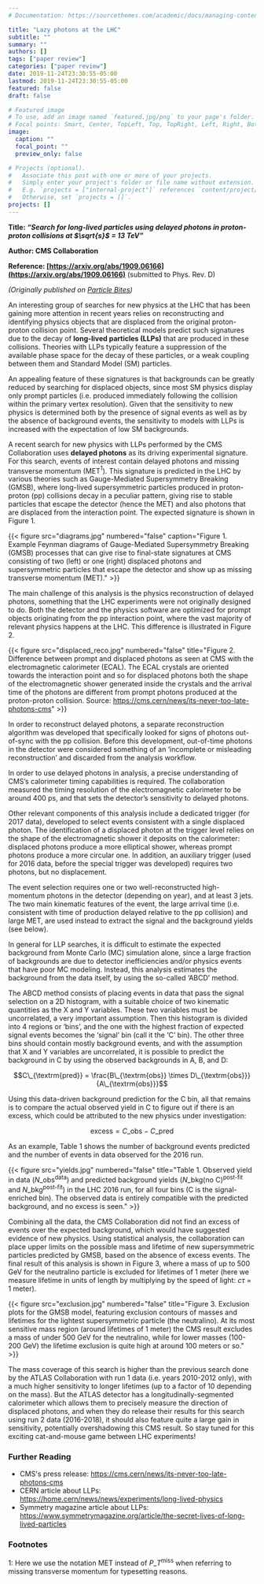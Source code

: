 ```yaml
---
# Documentation: https://sourcethemes.com/academic/docs/managing-content/

title: "Lazy photons at the LHC"
subtitle: ""
summary: ""
authors: []
tags: ["paper review"]
categories: ["paper review"]
date: 2019-11-24T23:30:55-05:00
lastmod: 2019-11-24T23:30:55-05:00
featured: false
draft: false

# Featured image
# To use, add an image named `featured.jpg/png` to your page's folder.
# Focal points: Smart, Center, TopLeft, Top, TopRight, Left, Right, BottomLeft, Bottom, BottomRight.
image:
  caption: ""
  focal_point: ""
  preview_only: false

# Projects (optional).
#   Associate this post with one or more of your projects.
#   Simply enter your project's folder or file name without extension.
#   E.g. `projects = ["internal-project"]` references `content/project/deep-learning/index.md`.
#   Otherwise, set `projects = []`.
projects: []
---
```



**Title: _“Search for long-lived particles using delayed photons in proton-proton collisions at $\sqrt{s}$ = 13 TeV”_**

**Author: CMS Collaboration**

**Reference: [https://arxiv.org/abs/1909.06166](https://arxiv.org/abs/1909.06166)** (submitted to Phys. Rev. D)

_(Originally published on [Particle Bites](https://particlebites.com))_

An interesting group of searches for new physics at the LHC that has been gaining more attention in recent years relies on reconstructing and identifying physics objects that are displaced from the original proton-proton collision point. Several theoretical models predict such signatures due to the decay of **long-lived particles (LLPs)** that are produced in these collisions. Theories with LLPs typically feature a suppression of the available phase space for the decay of these particles, or a weak coupling between them and Standard Model (SM) particles.

An appealing feature of these signatures is that backgrounds can be greatly reduced by searching for displaced objects, since most SM physics display only prompt particles (i.e. produced immediately following the collision within the primary vertex resolution). Given that the sensitivity to new physics is determined both by the presence of signal events as well as by the absence of background events, the sensitivity to models with LLPs is increased with the expectation of low SM backgrounds.

A recent search for new physics with LLPs performed by the CMS Collaboration uses **delayed photons** as its driving experimental signature. For this search, events of interest contain delayed photons and missing transverse momentum (MET$^1$). This signature is predicted in the LHC by various theories such as Gauge-Mediated Supersymmetry Breaking (GMSB), where long-lived supersymmetric particles produced in proton-proton (pp) collisions decay in a peculiar pattern, giving rise to stable particles that escape the detector (hence the MET) and also photons that are displaced from the interaction point. The expected signature is shown in Figure 1.


{{< figure src="diagrams.jpg" numbered="false" caption="Figure 1. Example Feynman diagrams of Gauge-Mediated Supersymmetry Breaking (GMSB) processes that can give rise to final-state signatures at CMS consisting of two (left) or one (right) displaced photons and supersymmetric particles that escape the detector and show up as missing transverse momentum (MET)." >}}

The main challenge of this analysis is the physics reconstruction of delayed photons, something that the LHC experiments were not originally designed to do. Both the detector and the physics software are optimized for prompt objects originating from the pp interaction point, where the vast majority of relevant physics happens at the LHC. This difference is illustrated in Figure 2.

{{< figure src="displaced_reco.jpg" numbered="false" title="Figure 2. Difference between prompt and displaced photons as seen at CMS with the electromagnetic calorimeter (ECAL). The ECAL crystals are oriented towards the interaction point and so for displaced photons both the shape of the electromagnetic shower generated inside the crystals and the arrival time of the photons are different from prompt photons produced at the proton-proton collision. Source: https://cms.cern/news/its-never-too-late-photons-cms" >}}

In order to reconstruct delayed photons, a separate reconstruction algorithm was developed that specifically looked for signs of photons out-of-sync with the pp collision. Before this development, out-of-time photons in the detector were considered something of an ‘incomplete or misleading reconstruction’ and discarded from the analysis workflow.

In order to use delayed photons in analysis, a precise understanding of CMS’s calorimeter timing capabilities is required. The collaboration measured the timing resolution of the electromagnetic calorimeter to be around 400 ps, and that sets the detector’s sensitivity to delayed photons.

Other relevant components of this analysis include a dedicated trigger (for 2017 data), developed to select events consistent with a single displaced photon. The identification of a displaced photon at the trigger level relies on the shape of the electromagnetic shower it deposits on the calorimeter: displaced photons produce a more elliptical shower, whereas prompt photons produce a more circular one. In addition, an auxiliary trigger (used for 2016 data, before the special trigger was developed) requires two photons, but no displacement.

The event selection requires one or two well-reconstructed high-momentum photons in the detector (depending on year), and at least 3 jets. The two main kinematic features of the event, the large arrival time (i.e. consistent with time of production delayed relative to the pp collision) and large MET, are used instead to extract the signal and the background yields (see below).

In general for LLP searches, it is difficult to estimate the expected background from Monte Carlo (MC) simulation alone, since a large fraction of backgrounds are due to detector inefficiencies and/or physics events that have poor MC modeling. Instead, this analysis estimates the background from the data itself, by using the so-called ‘ABCD’ method.

The ABCD method consists of placing events in data that pass the signal selection on a 2D histogram, with a suitable choice of two kinematic quantities as the X and Y variables. These two variables must be uncorrelated, a very important assumption. Then this histogram is divided into 4 regions or ‘bins’, and the one with the highest fraction of expected signal events becomes the ‘signal’ bin (call it the ‘C’ bin). The other three bins should contain mostly background events, and with the assumption that X and Y variables are uncorrelated, it is possible to predict the background in C by using the observed backgrounds in A, B, and D:

$$C\_{\textrm{pred}} = \frac{B\_{\textrm{obs}} \times D\_{\textrm{obs}}}{A\_{\textrm{obs}}}$$

Using this data-driven background prediction for the C bin, all that remains is to compare the actual observed yield in C to figure out if there is an excess, which could be attributed to the new physics under investigation:

$$\textrm{excess} = C\_{\textrm{obs}} - C\_{\textrm{pred}}$$

As an example, Table 1 shows the number of background events predicted and the number of events in data observed for the 2016 run.

{{< figure src="yields.jpg" numbered="false" title="Table 1. Observed yield in data ($N\_{\textrm{obs}}^{\textrm{data}}$) and predicted background yields ($N\_{\text{bkg(no C)}}^{\textrm{post-fit}}$ and $N\_{\textrm{bkg}}^{\textrm{post-fit}}$) in the LHC 2016 run, for all four bins (C is the signal-enriched bin). The observed data is entirely compatible with the predicted background, and no excess is seen." >}}

Combining all the data, the CMS Collaboration did not find an excess of events over the expected background, which would have suggested evidence of new physics. Using statistical analysis, the collaboration can place upper limits on the possible mass and lifetime of new supersymmetric particles predicted by GMSB, based on the absence of excess events. The final result of this analysis is shown in Figure 3, where a mass of up to 500 GeV for the neutralino particle is excluded for lifetimes of 1 meter (here we measure lifetime in units of length by multiplying by the speed of light: $c\tau$ = 1 meter).

{{< figure src="exclusion.jpg" numbered="false" title="Figure 3. Exclusion plots for the GMSB model, featuring exclusion contours of masses and lifetimes for the lightest supersymmetric particle (the neutralino). At its most sensitive mass region (around lifetimes of 1 meter) the CMS result excludes a mass of under 500 GeV for the neutralino, while for lower masses (100-200 GeV) the lifetime exclusion is quite high at around 100 meters or so." >}}

The mass coverage of this search is higher than the previous search done by the ATLAS Collaboration with run 1 data (i.e. years 2010-2012 only), with a much higher sensitivity to longer lifetimes (up to a factor of 10 depending on the mass). But the ATLAS detector has a longitudinally-segmented calorimeter which allows them to precisely measure the direction of displaced photons, and when they do release their results for this search using run 2 data (2016-2018), it should also feature quite a large gain in sensitivity, potentially overshadowing this CMS result. So stay tuned for this exciting cat-and-mouse game between LHC experiments!

### Further Reading

* CMS's press release: https://cms.cern/news/its-never-too-late-photons-cms
* CERN article about LLPs: https://home.cern/news/news/experiments/long-lived-physics
* Symmetry magazine article about LLPs: https://www.symmetrymagazine.org/article/the-secret-lives-of-long-lived-particles

### Footnotes

1: Here we use the notation MET instead of $P\_T^{\textrm{miss}}$ when referring to missing transverse momentum for typesetting reasons.
